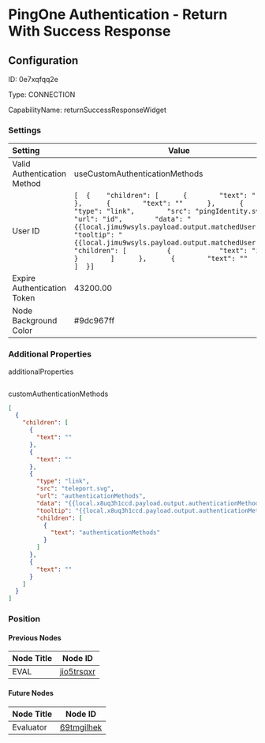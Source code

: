 # PingOne Authentication - Return With Success Response
## Configuration
ID:  0e7xqfqq2e

Type: CONNECTION 

CapabilityName: returnSuccessResponseWidget

### Settings
| Setting | Value  |
| :------------------------ | ---------------------------------------- |
| Valid Authentication Method | useCustomAuthenticationMethods
| User ID |```[  {    "children": [      {        "text": ""      },      {        "text": ""      },      {        "type": "link",        "src": "pingIdentity.svg",        "url": "id",        "data": "{{local.jimu9wsyls.payload.output.matchedUser.id}}",        "tooltip": "{{local.jimu9wsyls.payload.output.matchedUser.id}}",        "children": [          {            "text": "id"          }        ]      },      {        "text": ""      }    ]  }] ```|
| Expire Authentication Token | 43200.00 |
| Node Background Color | #9dc967ff | 






### Additional Properties
additionalProperties
```
```


customAuthenticationMethods
```json 
[
  {
    "children": [
      {
        "text": ""
      },
      {
        "text": ""
      },
      {
        "type": "link",
        "src": "teleport.svg",
        "url": "authenticationMethods",
        "data": "{{local.x8uq3h1ccd.payload.output.authenticationMethods}}",
        "tooltip": "{{local.x8uq3h1ccd.payload.output.authenticationMethods}}",
        "children": [
          {
            "text": "authenticationMethods"
          }
        ]
      },
      {
        "text": ""
      }
    ]
  }
]
```





### Position

#### Previous Nodes
| Node Title | Node ID |
| :------------- | ------------ |
| EVAL | [jio5trsqxr](./jio5trsqxr.md) | 
 
 #### Future Nodes
| Node Title | Node ID |
| :------------- | ------------ |
| Evaluator |[69tmgilhek](./69tmgilhek.md) | 